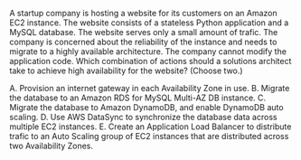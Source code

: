 A startup company is hosting a website for its customers on an Amazon EC2 instance. The website consists of a stateless Python application and a MySQL database. The website serves only a small amount of trafic. The company is concerned about the reliability of the instance and needs to migrate to a highly available architecture. The company cannot modify the application code. Which combination of actions should a solutions architect take to achieve high availability for the website? (Choose two.) 

A. Provision an internet gateway in each Availability Zone in use. 
B. Migrate the database to an Amazon RDS for MySQL Multi-AZ DB instance. 
C. Migrate the database to Amazon DynamoDB, and enable DynamoDB auto scaling. 
D. Use AWS DataSync to synchronize the database data across multiple EC2 instances. 
E. Create an Application Load Balancer to distribute trafic to an Auto Scaling group of EC2 instances that are distributed across two Availability Zones.